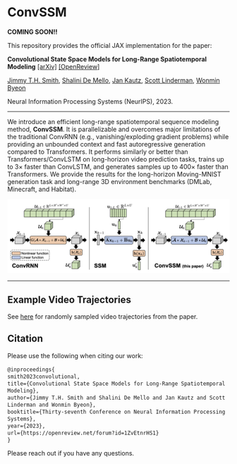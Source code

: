 # ConvSSM

**COMING SOON!!**

This repository provides the official JAX implementation for the
paper:

**Convolutional State Space Models for Long-Range Spatiotemporal Modeling** [[arXiv]](https://arxiv.org/abs/2310.19694) [[OpenReview]](https://openreview.net/forum?id=1ZvEtnrHS1&noteId=1ZvEtnrHS1)

[Jimmy T.H. Smith](https://profiles.stanford.edu/jimmy-smith), 
[Shalini De Mello](https://research.nvidia.com/person/shalini-de-mello),
[Jan Kautz](https://jankautz.com), 
[Scott Linderman](https://profiles.stanford.edu/scott-linderman), 
[Wonmin Byeon](https://wonmin-byeon.github.io/)

Neural Information Processing Systems (NeurIPS), 2023.

---

We introduce an efficient long-range spatiotemporal sequence modeling method, **ConvSSM**. It is parallelizable and overcomes major limitations of the traditional ConvRNN (e.g., vanishing/exploding gradient problems) while providing an unbounded context and fast autoregressive generation compared to Transformers. It performs similarly or better than Transformers/ConvLSTM on long-horizon video prediction tasks, trains up to 3× faster than ConvLSTM, and generates samples up to 400× faster than Transformers. We provide the results for the long-horizon Moving-MNIST generation task and long-range 3D environment benchmarks (DMLab, Minecraft, and Habitat).

![](./docs/figures/comp_method.png)

---

## Example Video Trajectories
See [here](https://sites.google.com/view/convssm) for randomly sampled video trajectories from the paper.


## Citation
Please use the following when citing our work:
```
@inproceedings{
smith2023convolutional,
title={Convolutional State Space Models for Long-Range Spatiotemporal Modeling},
author={Jimmy T.H. Smith and Shalini De Mello and Jan Kautz and Scott Linderman and Wonmin Byeon},
booktitle={Thirty-seventh Conference on Neural Information Processing Systems},
year={2023},
url={https://openreview.net/forum?id=1ZvEtnrHS1}
}
```

Please reach out if you have any questions.


